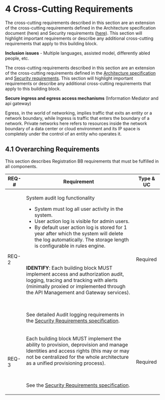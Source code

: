 # 4 Cross-Cutting Requirements

The cross-cutting requirements described in this section are an extension of the cross-cutting requirements defined in the Architecture specification document (here) and Security requirements ([here](https://govstack.gitbook.io/specification/building-blocks/security-requirements)). This section will highlight important requirements or describe any additional cross-cutting requirements that apply to this building block.

**Inclusion issues** - Multiple languages, assisted model, differently abled people, etc.

The cross-cutting requirements described in this section are an extension of the cross-cutting requirements defined in the [Architecture specification](../architecture-and-nonfunctional-requirements/) and [Security requirements](../security-requirements/). This section will highlight important requirements or describe any additional cross-cutting requirements that apply to this building block.

**Secure ingress and egress access mechanisms** (Information Mediator and api gateway)

Egress, in the world of networking, implies traffic that exits an entity or a network boundary, while Ingress is traffic that enters the boundary of a network. Private networks here refers to resources inside the network boundary of a data center or cloud environment and its IP space is completely under the control of an entity who operates it.

## 4.1 Overarching Requirements <a href="#docs-internal-guid-5b083c0e-7fff-0396-fba2-8a081b3bbff8" id="docs-internal-guid-5b083c0e-7fff-0396-fba2-8a081b3bbff8"></a>

This section describes Registration BB requirements that must be fulfilled in all components.

| **REQ-#** | **Requirement**                                                                                                                                                                                                                                                                                                                                                                                                                                                                                                                                                                                                                                                                                                                                                      | **Type & UC** |
| --------- | -------------------------------------------------------------------------------------------------------------------------------------------------------------------------------------------------------------------------------------------------------------------------------------------------------------------------------------------------------------------------------------------------------------------------------------------------------------------------------------------------------------------------------------------------------------------------------------------------------------------------------------------------------------------------------------------------------------------------------------------------------------------- | ------------- |
| REQ-2     | <p>System audit log functionality</p><ul><li>System must log all user activity in the system.</li><li>User action log is visible for admin users.</li><li>By default user action log is stored for 1 year after which the system will delete the log automatically. The storage length is configurable in rules engine.</li></ul><p><br></p><p><strong>IDENTIFY</strong>: Each building block MUST implement access and authorization audit, logging, tracing and tracking with alerts (minimally proxied or implemented through the API Management and Gateway services).</p><p><br></p><p>See detailed Audit logging requirements in the <a href="https://docs.egovstack.net/v1.1.0/Security_Requirements_v1.1.0.pdf">Security Requirements specification</a>.</p> | Required      |
| REQ-3     | <p>Each building block MUST implement the ability to provision, deprovision and manage Identities and access rights (this may or may not be centralized for the whole architecture as a unified provisioning process).</p><p><br></p><p>See the <a href="https://govstack.gitbook.io/specification/building-blocks/security-requirements">Security Requirements specification</a>.</p>                                                                                                                                                                                                                                                                                                                                                                               | Required      |
